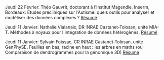 Jeudi 22 Février: Théo Gauvrit, doctorant à l’Institut Magendie, Inserm, Bordeaux:  Etudes précliniques sur l’Autisme: quels outils pour analyser et modéliser des données complexes ? [Résumé](resumes.md#Gauvrit2024")

Jeudi 11 Janvier: Nathalie Vialanaix, DR INRAE Castanet-Tolosan, unité MIA-T. Méthodes à noyaux pour l'intégration de données hétérogènes. [Résumé](resumes.md#Vialanaix2024")

Jeudi 11 Janvier: Sylvain Foissac, CR INRAE Castanet-Tolosan, unité GenPhySE. Feuilles en bas, racine en haut : les arbres en maths  (ou Comparaison de dendrogrammes pour la génomique 3D) [Résumé](resumes.md#Foissac2024")
